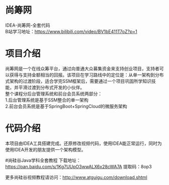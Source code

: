 # 尚筹网
IDEA-尚筹网-全套代码  
B站学习地址：https://www.bilibili.com/video/BV1bE411T7oZ?p=1
# 项目介绍
尚筹网是一个在线众筹平台，通过向普通大众募集资金来支持创业项目，支持者可以获得与支持金额相当的回报。该项目在学习路线中的定位是：从单一架构到分布式架构的过渡阶段，适合学完SSM框架后，需要通过一个项目巩固所学知识技能，并平滑过渡到分布式开发的小伙伴。  
整个课程分后台管理系统和前台会员系统两部分：  
1.后台管理系统是基于SSM整合的单一架构  
2.前台会员系统是基于SpringBoot+SpringCloud的微服务架构  
# 代码介绍
本项目由IDEA工具搭建完成。还原修改视频代码，使用IDEA能正常运行，同时为使用IDEA开发的朋友提供一个架构模型。

#尚硅谷Java学科全套教程
下载地址：https://pan.baidu.com/s/1Kg7UUpO3wwALX6x28cWA7A 
提取码：8op3

更多尚硅谷视频教程请访问：http://www.atguigu.com/download.shtml